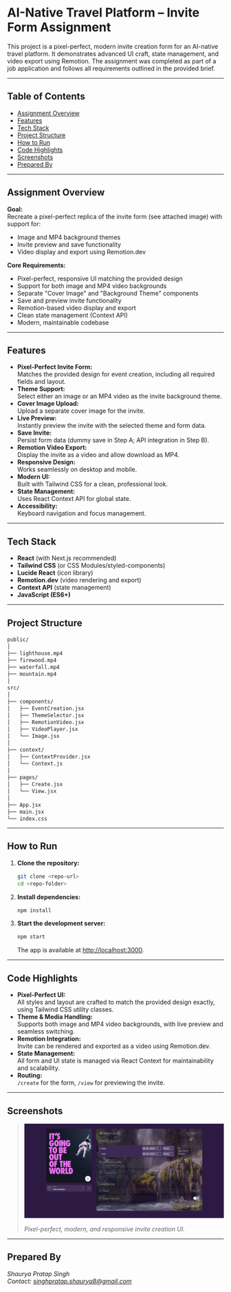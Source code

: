 # AI-Native Travel Platform – Invite Form Assignment

This project is a pixel-perfect, modern invite creation form for an AI-native travel platform. It demonstrates advanced UI craft, state management, and video export using Remotion. The assignment was completed as part of a job application and follows all requirements outlined in the provided brief.

---

## Table of Contents

- [Assignment Overview](#assignment-overview)
- [Features](#features)
- [Tech Stack](#tech-stack)
- [Project Structure](#project-structure)
- [How to Run](#how-to-run)
- [Code Highlights](#code-highlights)
- [Screenshots](#screenshots)
- [Prepared By](#prepared-by)

---

## Assignment Overview

**Goal:**  
Recreate a pixel-perfect replica of the invite form (see attached image) with support for:
- Image and MP4 background themes
- Invite preview and save functionality
- Video display and export using Remotion.dev

**Core Requirements:**
- Pixel-perfect, responsive UI matching the provided design
- Support for both image and MP4 video backgrounds
- Separate "Cover Image" and "Background Theme" components
- Save and preview invite functionality
- Remotion-based video display and export
- Clean state management (Context API)
- Modern, maintainable codebase

---

## Features

- **Pixel-Perfect Invite Form:**  
  Matches the provided design for event creation, including all required fields and layout.
- **Theme Support:**  
  Select either an image or an MP4 video as the invite background theme.
- **Cover Image Upload:**  
  Upload a separate cover image for the invite.
- **Live Preview:**  
  Instantly preview the invite with the selected theme and form data.
- **Save Invite:**  
  Persist form data (dummy save in Step A; API integration in Step B).
- **Remotion Video Export:**  
  Display the invite as a video and allow download as MP4.
- **Responsive Design:**  
  Works seamlessly on desktop and mobile.
- **Modern UI:**  
  Built with Tailwind CSS for a clean, professional look.
- **State Management:**  
  Uses React Context API for global state.
- **Accessibility:**  
  Keyboard navigation and focus management.

---

## Tech Stack

- **React** (with Next.js recommended)
- **Tailwind CSS** (or CSS Modules/styled-components)
- **Lucide React** (icon library)
- **Remotion.dev** (video rendering and export)
- **Context API** (state management)
- **JavaScript (ES6+)**

---

## Project Structure

```
public/
│
├── lighthouse.mp4
├── firewood.mp4
├── waterfall.mp4
├── mountain.mp4
│
src/
│
├── components/
│   ├── EventCreation.jsx
│   ├── ThemeSelector.jsx
│   ├── RemotionVideo.jsx
│   ├── VideoPlayer.jsx
│   └── Image.jsx
│
├── context/
│   ├── ContextProvider.jsx
│   └── Context.js
│
├── pages/
│   ├── Create.jsx
│   └── View.jsx
│
├── App.jsx
├── main.jsx
└── index.css
```

---

## How to Run

1. **Clone the repository:**
   ```bash
   git clone <repo-url>
   cd <repo-folder>
   ```

2. **Install dependencies:**
   ```bash
   npm install
   ```

3. **Start the development server:**
   ```bash
   npm start
   ```
   The app is available at [http://localhost:3000](http://localhost:3000).

---

## Code Highlights

- **Pixel-Perfect UI:**  
  All styles and layout are crafted to match the provided design exactly, using Tailwind CSS utility classes.
- **Theme & Media Handling:**  
  Supports both image and MP4 video backgrounds, with live preview and seamless switching.
- **Remotion Integration:**  
  Invite can be rendered and exported as a video using Remotion.dev.
- **State Management:**  
  All form and UI state is managed via React Context for maintainability and scalability.
- **Routing:**  
  `/create` for the form, `/view` for previewing the invite.

---

## Screenshots

> ![Invite Creation Screenshot](/public/screenshot.png)
>
> *Pixel-perfect, modern, and responsive invite creation UI.*

---

## Prepared By

*Shaurya Pratap Singh*  
*Contact: singhpratap.shaurya8@gmail.com*

